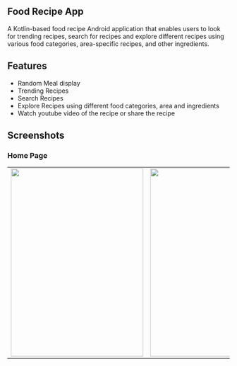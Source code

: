 ## Food Recipe App
A Kotlin-based food recipe Android application that enables users to look for trending recipes, search for recipes and explore different recipes using various food categories, area-specific recipes, and other ingredients.

## Features
- Random Meal display
- Trending Recipes
- Search Recipes
- Explore Recipes using different food categories, area and ingredients
- Watch youtube video of the recipe or share the recipe

## Screenshots

### Home Page
<table>
  <tr>
    <td valign="top"><img src="https://user-images.githubusercontent.com/91699056/226252965-814cf02d-19e1-4f6d-9eef-3810cf25ee7f.jpg" style="width:300px; height:425px"     </td>
    <td valign="top"><img src="https://user-images.githubusercontent.com/91699056/226253256-2aa938f3-6516-4910-ad9f-83dd9f9f0d80.jpg" style="width:300px; height:425px"     </td>
  </tr>
</table>
